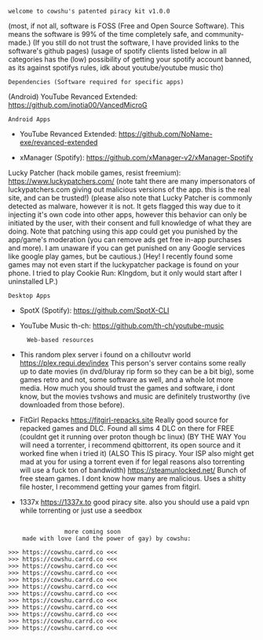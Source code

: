 ~~~~~~~~~~~~~~~~~~~~~~~~~~~~~~~~~~~~~~~~~~~~~~~~~~~~~~~~~~~~~~~
welcome to cowshu's patented piracy kit v1.0.0
~~~~~~~~~~~~~~~~~~~~~~~~~~~~~~~~~~~~~~~~~~~~~~~~~~~~~~~~~~~~~~~
(most, if not all, software is FOSS (Free and Open Source Software). 
This means the software is 99% of the time completely safe, and community-made.)
(If you still do not trust the software, I have provided links to the software's github pages)
(usage of spotify clients listed below in all categories has the (low) possibility of getting your spotify account banned, as its against spotifys rules, idk about youtube/youtube music tho)

	Dependencies (Software required for specific apps)

(Android) YouTube Revanced Extended:
https://github.com/inotia00/VancedMicroG

	Android Apps

- YouTube Revanced Extended:
https://github.com/NoName-exe/revanced-extended

- xManager (Spotify):
https://github.com/xManager-v2/xManager-Spotify

Lucky Patcher (hack mobile games, resist freemium):
https://www.luckypatchers.com/ 
(note taht there are many impersonators of luckypatchers.com giving out malicious versions of the app. this is the real site, and can be trusted!)
(please also note that Lucky Patcher is commonly detected as malware, however it is not. It gets flagged this way due to it injecting it's own code into other apps, however this behavior can only be initiated by the user, with their consent and full knowledge of what they are doing. Note that patching using this app could get you punished by the app/game's moderation (you can remove ads get free in-app purchases and more). I am unaware if you can get punished on any Google services like google play games, but be cautious.) (Hey! I recently found some games may not even start if the luckypatcher package is found on your phone. I tried to play Cookie Run: KIngdom, but it only would start after I uninstalled LP.)

	Desktop Apps

- SpotX (Spotify):
https://github.com/SpotX-CLI

- YouTube Music th-ch:
https://github.com/th-ch/youtube-music

        Web-based resources

- This random plex server i found on a chilloutvr world
https://plex.requi.dev/index
This person's server contains some really up to date movies (in dvd/bluray rip form so they can be a bit big), some games retro and not, some software as well, and a whole lot more media. How much you should trust the games and software, i dont know, but the movies tvshows and music are definitely trustworthy (ive downloaded from those before). 
- FitGirl Repacks
https://fitgirl-repacks.site
Really good source for repacked games and DLC. Found all sims 4 DLC on there for FREE (couldnt get it running over proton though bc linux) (BY THE WAY You will need a torrenter, i recommend qbittorrent, its open source and it worked fine when i tried it) (ALSO This IS piracy. Your ISP also might get mad at you for using a torrent even if for legal reasons also torrenting will use a fuck ton of bandwidth)
https://steamunlocked.net/
Bunch of free steam games. I dont know how many are malicious. Uses a shitty file hoster, I recommend getting your games from fitgirl. 
- 1337x
https://1337x.to
good piracy site. also you should use a paid vpn while torrenting or just use a seedbox

~~~~~~~~~~~~~~~~~~~~~~~~~~~~~~~~~~~~~~~~~~~~~~~~~~~~~~~~~~~~~~~~

			    more coming soon
	made with love (and the power of gay) by cowshu:

>>> https://cowshu.carrd.co <<<
>>> https://cowshu.carrd.co <<<
>>> https://cowshu.carrd.co <<<
>>> https://cowshu.carrd.co <<<
>>> https://cowshu.carrd.co <<<
>>> https://cowshu.carrd.co <<<
>>> https://cowshu.carrd.co <<<
>>> https://cowshu.carrd.co <<<
>>> https://cowshu.carrd.co <<<
>>> https://cowshu.carrd.co <<<
>>> https://cowshu.carrd.co <<<
>>> https://cowshu.carrd.co <<<
